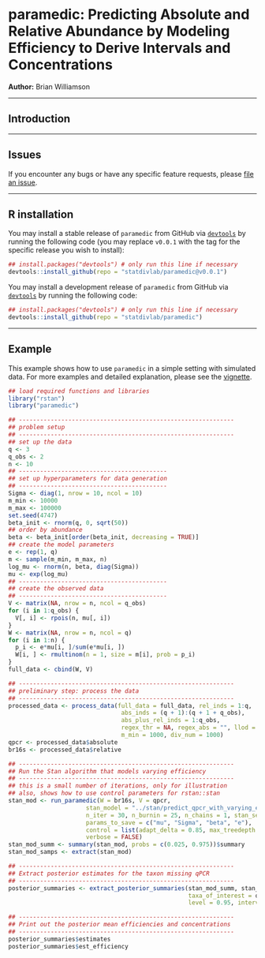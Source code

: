 # paramedic: Predicting Absolute and Relative Abundance by Modeling Efficiency to Derive Intervals and Concentrations

**Author:** Brian Williamson

------------------------------

## Introduction


------------------------------

## Issues

If you encounter any bugs or have any specific feature requests, please [file an issue](https://github.com/statdivlab/paramedic/issues).

------------------------------

## R installation

You may install a stable release of `paramedic` from GitHub via  [`devtools`](https://www.rstudio.com/products/rpackages/devtools/) by running the following code (you may replace `v0.0.1` with the tag for the specific release you wish to install):

```r
## install.packages("devtools") # only run this line if necessary
devtools::install_github(repo = "statdivlab/paramedic@v0.0.1")
```

You may install a development release of `paramedic` from GitHub via [`devtools`](https://www.rstudio.com/products/rpackages/devtools/) by running the following code:

```r
## install.packages("devtools") # only run this line if necessary
devtools::install_github(repo = "statdivlab/paramedic")
```

------------------------------

## Example

This example shows how to use `paramedic` in a simple setting with simulated data. For more examples and detailed explanation, please see the [vignette](vignettes/introduction_to_paramedic.Rmd).

```r
## load required functions and libraries
library("rstan")
library("paramedic")

## -------------------------------------------------------------
## problem setup
## -------------------------------------------------------------
## set up the data
q <- 3
q_obs <- 2
n <- 10
## ------------------------------------------
## set up hyperparameters for data generation
## ------------------------------------------
Sigma <- diag(1, nrow = 10, ncol = 10)
m_min <- 10000
m_max <- 100000
set.seed(4747)
beta_init <- rnorm(q, 0, sqrt(50))
## order by abundance
beta <- beta_init[order(beta_init, decreasing = TRUE)]
## create the model parameters
e <- rep(1, q)
m <- sample(m_min, m_max, n)
log_mu <- rnorm(n, beta, diag(Sigma))
mu <- exp(log_mu)
## ------------------------------------------
## create the observed data
## ------------------------------------------
V <- matrix(NA, nrow = n, ncol = q_obs)
for (i in 1:q_obs) {
  V[, i] <- rpois(n, mu[, i])    
}
W <- matrix(NA, nrow = n, ncol = q)
for (i in 1:n) {
  p_i <- e*mu[i, ]/sum(e*mu[i, ])
  W[i, ] <- rmultinom(n = 1, size = m[i], prob = p_i)    
}
full_data <- cbind(W, V)

## -------------------------------------------------------------
## preliminary step: process the data
## -------------------------------------------------------------
processed_data <- process_data(full_data = full_data, rel_inds = 1:q,
                                abs_inds = (q + 1):(q + 1 + q_obs),
                                abs_plus_rel_inds = 1:q_obs,
                                regex_thr = NA, regex_abs = "", llod = 0,
                                m_min = 1000, div_num = 1000)
qpcr <- processed_data$absolute
br16s <- processed_data$relative

## -------------------------------------------------------------
## Run the Stan algorithm that models varying efficiency
## -------------------------------------------------------------
## this is a small number of iterations, only for illustration
## also, shows how to use control parameters for rstan::stan
stan_mod <- run_paramedic(W = br16s, V = qpcr,
                      stan_model = "../stan/predict_qpcr_with_varying_efficiency.stan",
                      n_iter = 30, n_burnin = 25, n_chains = 1, stan_seed = 4747,
                      params_to_save = c("mu", "Sigma", "beta", "e"),
                      control = list(adapt_delta = 0.85, max_treedepth = 15),
                      verbose = FALSE)
stan_mod_summ <- summary(stan_mod, probs = c(0.025, 0.975))$summary
stan_mod_samps <- extract(stan_mod)

## -------------------------------------------------------------
## Extract posterior estimates for the taxon missing qPCR
## -------------------------------------------------------------
posterior_summaries <- extract_posterior_summaries(stan_mod_summ, stan_mod_samps,
                                                   taxa_of_interest = q, mult_num = 1,
                                                   level = 0.95, interval_type = "wald")

## -------------------------------------------------------------
## Print out the posterior mean efficiencies and concentrations
## -------------------------------------------------------------
posterior_summaries$estimates
posterior_summaries$est_efficiency
```
